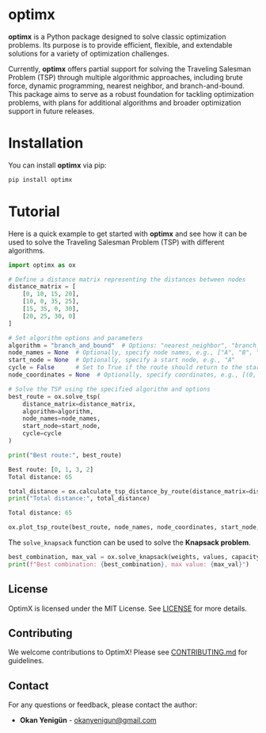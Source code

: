 # optimx

**optimx** is a Python package designed to solve classic optimization problems. Its purpose is to provide efficient, flexible, and extendable solutions for a variety of optimization challenges.

Currently, **optimx** offers partial support for solving the Traveling Salesman Problem (TSP) through multiple algorithmic approaches, including brute force, dynamic programming, nearest neighbor, and branch-and-bound. This package aims to serve as a robust foundation for tackling optimization problems, with plans for additional algorithms and broader optimization support in future releases.

# Installation

You can install **optimx** via pip:

```bash
pip install optimx
```

# Tutorial

Here is a quick example to get started with **optimx** and see how it can be used to solve the Traveling Salesman Problem (TSP) with different algorithms.

```python
import optimx as ox

# Define a distance matrix representing the distances between nodes
distance_matrix = [
    [0, 10, 15, 20],
    [10, 0, 35, 25],
    [15, 35, 0, 30],
    [20, 25, 30, 0]
]

# Set algorithm options and parameters
algorithm = "branch_and_bound"  # Options: "nearest_neighbor", "branch_and_bound", "genetic_algorithm"
node_names = None  # Optionally, specify node names, e.g., ["A", "B", "C", "D"]
start_node = None  # Optionally, specify a start node, e.g., "A"
cycle = False      # Set to True if the route should return to the start node
node_coordinates = None  # Optionally, specify coordinates, e.g., [(0, 0), (0, 1), (1, 0), (1, 1)]

# Solve the TSP using the specified algorithm and options
best_route = ox.solve_tsp(
    distance_matrix=distance_matrix,
    algorithm=algorithm,
    node_names=node_names,
    start_node=start_node,
    cycle=cycle
)

print("Best route:", best_route)
```

```python
Best route: [0, 1, 3, 2]
Total distance: 65
```

```python
total_distance = ox.calculate_tsp_distance_by_route(distance_matrix=distance_matrix, route=best_route, node_names=node_names)
print("Total distance:", total_distance)
```

```python
Total distance: 65
```

```python
ox.plot_tsp_route(best_route, node_names, node_coordinates, start_node, cycle)
```

The `solve_knapsack` function can be used to solve the **Knapsack problem**.

```python
best_combination, max_val = ox.solve_knapsack(weights, values, capacity, "dynamic_programming")
print(f"Best combination: {best_combination}, max value: {max_val}")
```

## License

OptimX is licensed under the MIT License. See [LICENSE](Licence.md) for more details.

## Contributing

We welcome contributions to OptimX! Please see [CONTRIBUTING.md](CONTRIBUTING.md) for guidelines.

## Contact

For any questions or feedback, please contact the author:

- **Okan Yenigün** - [okanyenigun@gmail.com](mailto:okanyenigun@gmail.com)
